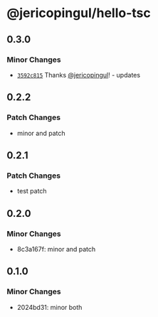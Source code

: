 # @jericopingul/hello-tsc

## 0.3.0

### Minor Changes

- [`3592c815`](https://github.com/jericopingul/nx-npm/commit/3592c815ad7757e323b00b343d16cff4fd1696eb) Thanks [@jericopingul](https://github.com/jericopingul)! - updates

## 0.2.2

### Patch Changes

- minor and patch

## 0.2.1

### Patch Changes

- test patch

## 0.2.0

### Minor Changes

- 8c3a167f: minor and patch

## 0.1.0

### Minor Changes

- 2024bd31: minor both
